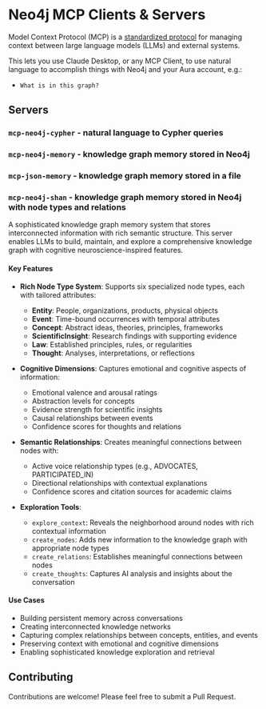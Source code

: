 # Neo4j MCP Clients & Servers

Model Context Protocol (MCP) is a [standardized protocol](https://modelcontextprotocol.io/introduction) for managing context between large language models (LLMs) and external systems. 

This lets you use Claude Desktop, or any MCP Client, to use natural language to accomplish things with Neo4j and your Aura account, e.g.:

* `What is in this graph?`

## Servers

### `mcp-neo4j-cypher` - natural language to Cypher queries

### `mcp-neo4j-memory` - knowledge graph memory stored in Neo4j

### `mcp-json-memory` - knowledge graph memory stored in a file

### `mcp-neo4j-shan` - knowledge graph memory stored in Neo4j with node types and relations

A sophisticated knowledge graph memory system that stores interconnected information with rich semantic structure. This server enables LLMs to build, maintain, and explore a comprehensive knowledge graph with cognitive neuroscience-inspired features.

#### Key Features

- **Rich Node Type System**: Supports six specialized node types, each with tailored attributes:
  - **Entity**: People, organizations, products, physical objects
  - **Event**: Time-bound occurrences with temporal attributes
  - **Concept**: Abstract ideas, theories, principles, frameworks
  - **ScientificInsight**: Research findings with supporting evidence
  - **Law**: Established principles, rules, or regularities
  - **Thought**: Analyses, interpretations, or reflections

- **Cognitive Dimensions**: Captures emotional and cognitive aspects of information:
  - Emotional valence and arousal ratings
  - Abstraction levels for concepts
  - Evidence strength for scientific insights
  - Causal relationships between events
  - Confidence scores for thoughts and relations

- **Semantic Relationships**: Creates meaningful connections between nodes with:
  - Active voice relationship types (e.g., ADVOCATES, PARTICIPATED_IN)
  - Directional relationships with contextual explanations
  - Confidence scores and citation sources for academic claims

- **Exploration Tools**:
  - `explore_context`: Reveals the neighborhood around nodes with rich contextual information
  - `create_nodes`: Adds new information to the knowledge graph with appropriate node types
  - `create_relations`: Establishes meaningful connections between nodes
  - `create_thoughts`: Captures AI analysis and insights about the conversation

#### Use Cases

- Building persistent memory across conversations
- Creating interconnected knowledge networks
- Capturing complex relationships between concepts, entities, and events
- Preserving context with emotional and cognitive dimensions
- Enabling sophisticated knowledge exploration and retrieval

## Contributing

Contributions are welcome! Please feel free to submit a Pull Request.
